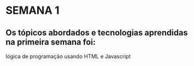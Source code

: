 # SEMANA 1

## Os tópicos abordados e tecnologias aprendidas na primeira semana foi:

lógica de programação usando HTML e Javascript
